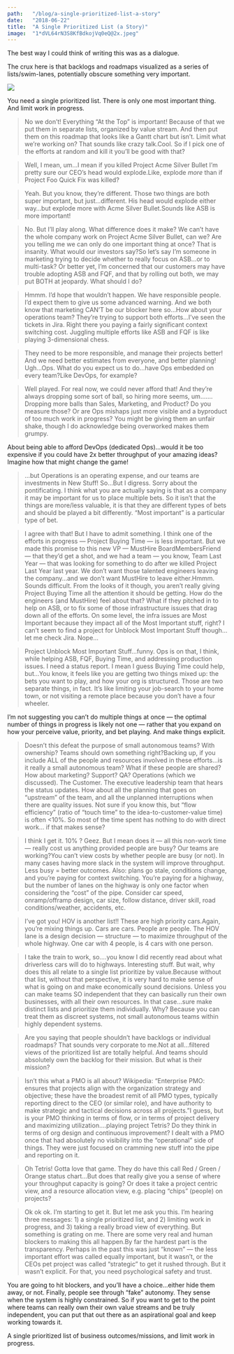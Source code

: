 ```yaml
---
path:	"/blog/a-single-prioritized-list-a-story"
date:	"2018-06-22"
title:	"A Single Prioritized List (a Story)"
image:	"1*dVL64rN3S8KfBdkojVq0eQ@2x.jpeg"
---
```


The best way I could think of writing this was as a dialogue.

The crux here is that backlogs and roadmaps visualized as a series of lists/swim-lanes, potentially obscure something very important.

![](/images/1*dVL64rN3S8KfBdkojVq0eQ@2x.jpeg)

You need a single prioritized list. There is only one most important thing. And limit work in progress.


> No we don’t! Everything “At the Top” is important! Because of that we put them in separate lists, organized by value stream. And then put them on this roadmap that looks like a Gantt chart but isn’t.
> Limit what we’re working on? That sounds like crazy talk.Cool. So if I pick one of the efforts at random and kill it you’ll be good with that?


> Well, I mean, um…I mean if you killed Project Acme Silver Bullet I’m pretty sure our CEO’s head would explode.Like, explode *more* than if Project Foo Quick Fix was killed?


> Yeah. But you know, they’re different. Those two things are both super important, but just…different. His head would explode either way…but explode more with Acme Silver Bullet.Sounds like ASB is more important!


> No. But I’ll play along. What difference does it make? We can’t have the whole company work on Project Acme Silver Bullet, can we? Are you telling me we can only do one important thing at once? That is insanity. What would our investors say?So let’s say I’m someone in marketing trying to decide whether to really focus on ASB…or to multi-task? Or better yet, I’m concerned that our customers may have trouble adopting ASB and FQF, and that by rolling out both, we may put BOTH at jeopardy. What should I do?


> Hmmm. I’d hope that wouldn’t happen. We have responsible people. I’d expect them to give us some advanced warning. And we both know that marketing CAN’T be our blocker here so…How about your operations team? They’re trying to support both efforts…I’ve seen the tickets in Jira. Right there you paying a fairly significant context switching cost. Juggling multiple efforts like ASB and FQF is like playing 3-dimensional chess.


> They need to be more responsible, and manage their projects better! And we need better estimates from everyone, and better planning! Ugh…Ops. What do you expect us to do…have Ops embedded on every team?Like DevOps, for example?


> Well played. For real now, we could never afford that! And they’re always dropping some sort of ball, so hiring more seems, um….…Dropping more balls than Sales, Marketing, and Product? Do you measure those? Or are Ops mishaps just more visible and a byproduct of too much work in progress? You might be giving them an unfair shake, though I do acknowledge being overworked makes them grumpy.

About being able to afford DevOps (dedicated Ops)…would it be too expensive if you could have 2x better throughput of your amazing ideas? Imagine how that might change the game!


> …but Operations is an operating expense, and our teams are investments in New Stuff! So…But I digress. Sorry about the pontificating. I think what you are actually saying is that as a company it may be important for us to place multiple bets. So it isn’t that the things are more/less valuable, it is that they are different types of bets and should be played a bit differently. “Most important” is a particular type of bet.


> I agree with that! But I have to admit something.
> I think one of the efforts in progress — Project Buying Time — is less important. But we made this promise to this new VP — MustHire BoardMembersFriend — that they’d get a shot, and we had a team — you know, Team Last Year — that was looking for something to do after we killed Project Last Year last year. We don’t want those talented engineers leaving the company…and we don’t want MustHire to leave either.Hmmm. Sounds difficult. From the looks of it though, you aren’t really giving Project Buying Time all the attention it should be getting. How do the engineers (and MustHire) feel about that? What if they pitched in to help on ASB, or to fix some of those infrastructure issues that drag down all of the efforts. On some level, the infra issues are Most Important because they impact all of the Most Important stuff, right? I can’t seem to find a project for Unblock Most Important Stuff though…let me check Jira. Nope…


> Project Unblock Most Important Stuff…funny.
> Ops is on that, I think, while helping ASB, FQF, Buying Time, and addressing production issues. I need a status report.
> I mean I guess Buying Time could help, but…You know, it feels like you are getting two things mixed up: the bets you want to play, and how your org is structured. Those are two separate things, in fact. It’s like limiting your job-search to your home town, or not visiting a remote place because you don’t have a four wheeler.

I’m not suggesting you can’t do multiple things at once — the optimal number of things in progress is likely not one — rather that you expand on how your perceive value, priority, and bet playing. And make things explicit.


> Doesn’t this defeat the purpose of small autonomous teams? With ownership? Teams should own something right?Backing up, if you include ALL of the people and resources involved in these efforts…is it really a small autonomous team? What if these people are shared? How about marketing? Support? QA? Operations (which we discussed). The Customer. The executive leadership team that hears the status updates. How about all the planning that goes on “upstream” of the team, and all the unplanned interruptions when there are quality issues. Not sure if you know this, but “flow efficiency” (ratio of “touch time” to the idea-to-customer-value time) is often <10%. So most of the time spent has nothing to do with direct work… if that makes sense?


> I think I get it. 10% ? Geez. But I mean does it — all this non-work time — really cost us anything provided people are busy? Our teams are working?You can’t view costs by whether people are busy (or not). In many cases having more slack in the system will improve throughput. Less busy = better outcomes. Also: plans go stale, conditions change, and you’re paying for context switching. You’re paying for a highway, but the number of lanes on the highway is only one factor when considering the “cost” of the pipe. Consider car speed, onramp/offramp design, car size, follow distance, driver skill, road conditions/weather, accidents, etc.


> I’ve got you! HOV is another list!! These are high priority cars.Again, you’re mixing things up. Cars are cars. People are people. The HOV lane is a design decision — structure — to maximize throughput of the whole highway. One car with 4 people, is 4 cars with one person.


> I take the train to work, so….you know I did recently read about what driverless cars will do to highways. Interesting stuff. But wait, why does this all relate to a single list prioritize by value.Because without that list, without that perspective, it is very hard to make sense of what is going on and make economically sound decisions. Unless you can make teams SO independent that they can basically run their own businesses, with all their own resources. In that case…sure make distinct lists and prioritize them individually. Why? Because you can treat them as discreet systems, not small autonomous teams within highly dependent systems.


> Are you saying that people shouldn’t have backlogs or individual roadmaps? That sounds very corporate to me.Not at all…filtered views of the prioritized list are totally helpful. And teams should absolutely own the backlog for their mission. But what is their mission?


> Isn’t this what a PMO is all about? Wikipedia:
> “Enterprise PMO: ensures that projects align with the organization strategy and objective; these have the broadest remit of all PMO types, typically reporting direct to the CEO (or similar role), and have authority to make strategic and tactical decisions across all projects.”I guess, but is your PMO thinking in terms of flow, or in terms of project delivery and maximizing utilization….playing project Tetris? Do they think in terms of org design and continuous improvement? I dealt with a PMO once that had absolutely no visibility into the “operational” side of things. They were just focused on cramming new stuff into the pipe and reporting on it.


> Oh Tetris! Gotta love that game.
> They do have this call Red / Green / Orange status chart…But does that really give you a sense of where your throughput capacity is going? Or does it take a project centric view, and a resource allocation view, e.g. placing “chips” (people) on projects?


> Ok ok ok. I’m starting to get it. But let me ask you this. I’m hearing three messages: 1) a single prioritized list, and 2) limiting work in progress, and 3) taking a really broad view of everything. But something is grating on me. There are some very real and human blockers to making this all happen.By far the hardest part is the transparency. Perhaps in the past this was just “known” — the less important effort was called equally important, but it wasn’t, or the CEOs pet project was called “strategic” to get it rushed through. But it wasn’t explicit. For that, you need psychological safety and trust.

You are going to hit blockers, and you’ll have a choice…either hide them away, or not. Finally, people see through “fake” autonomy. They sense when the system is highly constrained. So if you want to get to the point where teams can really own their own value streams and be truly independent, you can put that out there as an aspirational goal and keep working towards it.

A single prioritized list of business outcomes/missions, and limit work in progress.

